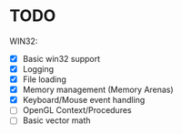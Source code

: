 # TODO
WIN32:
- [x] Basic win32 support
- [x] Logging
- [x] File loading
- [x] Memory management (Memory Arenas)
- [x] Keyboard/Mouse event handling
- [ ] OpenGL Context/Procedures
- [ ] Basic vector math